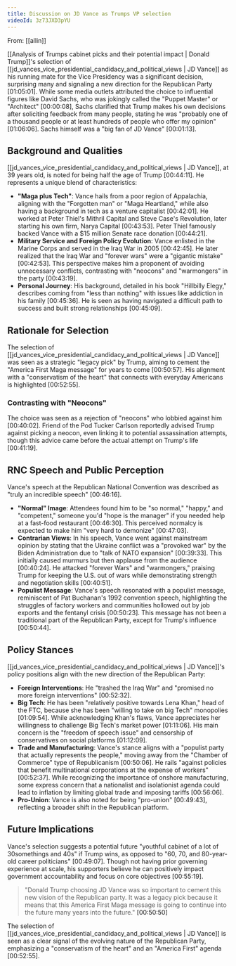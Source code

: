 ```yaml
---
title: Discussion on JD Vance as Trumps VP selection
videoId: 3z73JXD3pYU
---
```


From: [[allin]] <br/> 

[[Analysis of Trumps cabinet picks and their potential impact | Donald Trump]]'s selection of [[jd_vances_vice_presidential_candidacy_and_political_views | JD Vance]] as his running mate for the Vice Presidency was a significant decision, surprising many and signaling a new direction for the Republican Party <a class="yt-timestamp" data-t="01:05:01">[01:05:01]</a>. While some media outlets attributed the choice to influential figures like David Sachs, who was jokingly called the "Puppet Master" or "Architect" <a class="yt-timestamp" data-t="00:00:08">[00:00:08]</a>, Sachs clarified that Trump makes his own decisions after soliciting feedback from many people, stating he was "probably one of a thousand people or at least hundreds of people who offer my opinion" <a class="yt-timestamp" data-t="01:06:06">[01:06:06]</a>. Sachs himself was a "big fan of JD Vance" <a class="yt-timestamp" data-t="00:01:13">[00:01:13]</a>.

## Background and Qualities
[[jd_vances_vice_presidential_candidacy_and_political_views | JD Vance]], at 39 years old, is noted for being half the age of Trump <a class="yt-timestamp" data-t="00:44:11">[00:44:11]</a>. He represents a unique blend of characteristics:
*   **"Maga plus Tech"**: Vance hails from a poor region of Appalachia, aligning with the "Forgotten man" or "Maga Heartland," while also having a background in tech as a venture capitalist <a class="yt-timestamp" data-t="00:42:01">[00:42:01]</a>. He worked at Peter Thiel's Mithril Capital and Steve Case's Revolution, later starting his own firm, Narya Capital <a class="yt-timestamp" data-t="00:43:53">[00:43:53]</a>. Peter Thiel famously backed Vance with a $15 million Senate race donation <a class="yt-timestamp" data-t="00:44:21">[00:44:21]</a>.
*   **Military Service and Foreign Policy Evolution**: Vance enlisted in the Marine Corps and served in the Iraq War in 2005 <a class="yt-timestamp" data-t="00:42:45">[00:42:45]</a>. He later realized that the Iraq War and "forever wars" were a "gigantic mistake" <a class="yt-timestamp" data-t="00:42:53">[00:42:53]</a>. This perspective makes him a proponent of avoiding unnecessary conflicts, contrasting with "neocons" and "warmongers" in the party <a class="yt-timestamp" data-t="00:43:19">[00:43:19]</a>.
*   **Personal Journey**: His background, detailed in his book "Hillbilly Elegy," describes coming from "less than nothing" with issues like addiction in his family <a class="yt-timestamp" data-t="00:45:36">[00:45:36]</a>. He is seen as having navigated a difficult path to success and built strong relationships <a class="yt-timestamp" data-t="00:45:09">[00:45:09]</a>.

## Rationale for Selection
The selection of [[jd_vances_vice_presidential_candidacy_and_political_views | JD Vance]] was seen as a strategic "legacy pick" by Trump, aiming to cement the "America First Maga message" for years to come <a class="yt-timestamp" data-t="00:50:57">[00:50:57]</a>. His alignment with a "conservatism of the heart" that connects with everyday Americans is highlighted <a class="yt-timestamp" data-t="00:52:55">[00:52:55]</a>.

### Contrasting with "Neocons"
The choice was seen as a rejection of "neocons" who lobbied against him <a class="yt-timestamp" data-t="00:40:02">[00:40:02]</a>. Friend of the Pod Tucker Carlson reportedly advised Trump against picking a neocon, even linking it to potential assassination attempts, though this advice came before the actual attempt on Trump's life <a class="yt-timestamp" data-t="00:41:19">[00:41:19]</a>.

## RNC Speech and Public Perception
Vance's speech at the Republican National Convention was described as "truly an incredible speech" <a class="yt-timestamp" data-t="00:46:16">[00:46:16]</a>.
*   **"Normal" Image**: Attendees found him to be "so normal," "happy," and "competent," someone you'd "hope is the manager" if you needed help at a fast-food restaurant <a class="yt-timestamp" data-t="00:46:30">[00:46:30]</a>. This perceived normalcy is expected to make him "very hard to demonize" <a class="yt-timestamp" data-t="00:47:03">[00:47:03]</a>.
*   **Contrarian Views**: In his speech, Vance went against mainstream opinion by stating that the Ukraine conflict was a "provoked war" by the Biden Administration due to "talk of NATO expansion" <a class="yt-timestamp" data-t="00:39:33">[00:39:33]</a>. This initially caused murmurs but then applause from the audience <a class="yt-timestamp" data-t="00:40:24">[00:40:24]</a>. He attacked "forever Wars" and "warmongers," praising Trump for keeping the U.S. out of wars while demonstrating strength and negotiation skills <a class="yt-timestamp" data-t="00:40:51">[00:40:51]</a>.
*   **Populist Message**: Vance's speech resonated with a populist message, reminiscent of Pat Buchanan's 1992 convention speech, highlighting the struggles of factory workers and communities hollowed out by job exports and the fentanyl crisis <a class="yt-timestamp" data-t="00:50:23">[00:50:23]</a>. This message has not been a traditional part of the Republican Party, except for Trump's influence <a class="yt-timestamp" data-t="00:50:44">[00:50:44]</a>.

## Policy Stances
[[jd_vances_vice_presidential_candidacy_and_political_views | JD Vance]]'s policy positions align with the new direction of the Republican Party:
*   **Foreign Interventions**: He "trashed the Iraq War" and "promised no more foreign interventions" <a class="yt-timestamp" data-t="00:52:32">[00:52:32]</a>.
*   **Big Tech**: He has been "relatively positive towards Lena Khan," head of the FTC, because she has been "willing to take on big Tech" monopolies <a class="yt-timestamp" data-t="01:09:54">[01:09:54]</a>. While acknowledging Khan's flaws, Vance appreciates her willingness to challenge Big Tech's market power <a class="yt-timestamp" data-t="01:11:06">[01:11:06]</a>. His main concern is the "freedom of speech issue" and censorship of conservatives on social platforms <a class="yt-timestamp" data-t="01:12:09">[01:12:09]</a>.
*   **Trade and Manufacturing**: Vance's stance aligns with a "populist party that actually represents the people," moving away from the "Chamber of Commerce" type of Republicanism <a class="yt-timestamp" data-t="00:50:06">[00:50:06]</a>. He rails "against policies that benefit multinational corporations at the expense of workers" <a class="yt-timestamp" data-t="00:52:37">[00:52:37]</a>. While recognizing the importance of onshore manufacturing, some express concern that a nationalist and isolationist agenda could lead to inflation by limiting global trade and imposing tariffs <a class="yt-timestamp" data-t="00:56:06">[00:56:06]</a>.
*   **Pro-Union**: Vance is also noted for being "pro-union" <a class="yt-timestamp" data-t="00:49:43">[00:49:43]</a>, reflecting a broader shift in the Republican platform.

## Future Implications
Vance's selection suggests a potential future "youthful cabinet of a lot of 30somethings and 40s" if Trump wins, as opposed to "60, 70, and 80-year-old career politicians" <a class="yt-timestamp" data-t="00:49:07">[00:49:07]</a>. Though not having prior governing experience at scale, his supporters believe he can positively impact government accountability and focus on core objectives <a class="yt-timestamp" data-t="00:55:19">[00:55:19]</a>.

> "Donald Trump choosing JD Vance was so important to cement this new vision of the Republican party. It was a legacy pick because it means that this America First Maga message is going to continue into the future many years into the future." <a class="yt-timestamp" data-t="00:50:50">[00:50:50]</a>

The selection of [[jd_vances_vice_presidential_candidacy_and_political_views | JD Vance]] is seen as a clear signal of the evolving nature of the Republican Party, emphasizing a "conservatism of the heart" and an "America First" agenda <a class="yt-timestamp" data-t="00:52:55">[00:52:55]</a>.